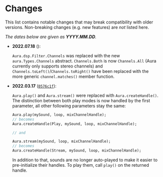 # Changes

This list contains notable changes that may break compatibility with older
versions. Non-breaking changes (e.g. new features) are _not_ listed here.

_The dates below are given as **YYYY.MM.DD**._

- **2022.07.18** ():

  `Aura.dsp.Filter.Channels` was replaced with the new `aura.Types.Channels`
  abstract. `Channels.Both` is now `Channels.All` (Aura currently only supports
  stereo channels) and `Channels.toLeft()`/`Channels.toRight()` have been
  replaced with the more generic `channel.matches()` member function.

- **2022.03.17** ([`0576c1f`](https://github.com/MoritzBrueckner/aura/commit/0576c1f657c5ff11d72f1916ae1b3f81ee0e2be7)):

  `Aura.play()` and `Aura.stream()` were replaced with `Aura.createHandle()`.
  The distinction between both play modes is now handled by the first parameter,
  all other following parameters stay the same:

  ```haxe
  Aura.play(mySound, loop, mixChannelHandle);
  // becomes
  Aura.createHandle(Play, mySound, loop, mixChannelHandle);

  // and

  Aura.stream(mySound, loop, mixChannelHandle);
  // becomes
  Aura.createHandle(Stream, mySound, loop, mixChannelHandle);
  ```

  In addition to that, sounds are no longer auto-played to make it easier to
  pre-initialize their handles. To play them, call `play()` on the returned
  handle.
